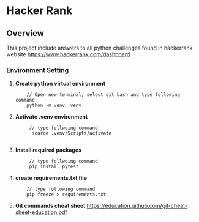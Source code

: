 Hacker Rank
===========

Overview
--------
   This project include answers to all python challenges found in hackerrank website
    https://www.hackerrank.com/dashboard
    
### Environment Setting

1. **Create python virtual environment**

    ```
        // Open new terminal, select git bash and type following command
        python -m venv .venv
    ````

2. **Activate .venv environment**

   ```
        // type follwoing command
         source .venv/Scripts/activate
   

3. **Install required packages**
   ```
        // type follwoing command
        pip install pytest
   ```
    

4. **create requirements.txt file**
    ```
        // type following command
        pip freeze > requirements.txt
    ```

4. **Git commands cheat sheet**
    https://education.github.com/git-cheat-sheet-education.pdf
